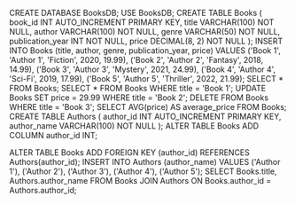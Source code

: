 CREATE DATABASE BooksDB;
USE BooksDB;
CREATE TABLE Books (
  book_id INT AUTO_INCREMENT PRIMARY KEY,
  title VARCHAR(100) NOT NULL,
  author VARCHAR(100) NOT NULL,
  genre VARCHAR(50) NOT NULL,
  publication_year INT NOT NULL,
  price DECIMAL(8, 2) NOT NULL
);
INSERT INTO Books (title, author, genre, publication_year, price)
VALUES
  ('Book 1', 'Author 1', 'Fiction', 2020, 19.99),
  ('Book 2', 'Author 2', 'Fantasy', 2018, 14.99),
  ('Book 3', 'Author 3', 'Mystery', 2021, 24.99),
  ('Book 4', 'Author 4', 'Sci-Fi', 2019, 17.99),
  ('Book 5', 'Author 5', 'Thriller', 2022, 21.99);
SELECT * FROM Books;
SELECT * FROM Books WHERE title = 'Book 1';
UPDATE Books SET price = 29.99 WHERE title = 'Book 2';
DELETE FROM Books WHERE title = 'Book 3';
SELECT AVG(price) AS average_price FROM Books;
CREATE TABLE Authors (
  author_id INT AUTO_INCREMENT PRIMARY KEY,
  author_name VARCHAR(100) NOT NULL
);
ALTER TABLE Books ADD COLUMN author_id INT;

ALTER TABLE Books ADD FOREIGN KEY (author_id) REFERENCES Authors(author_id);
INSERT INTO Authors (author_name)
VALUES
  ('Author 1'),
  ('Author 2'),
  ('Author 3'),
  ('Author 4'),
  ('Author 5');
SELECT Books.title, Authors.author_name
FROM Books
JOIN Authors ON Books.author_id = Authors.author_id;




